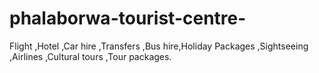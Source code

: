 # phalaborwa-tourist-centre-
Flight ,Hotel ,Car hire ,Transfers ,Bus hire,Holiday Packages ,Sightseeing ,Airlines ,Cultural tours ,Tour packages.
